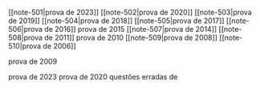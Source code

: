 
[[note-501|prova de 2023]]
[[note-502|prova de 2020]]
[[note-503|prova de 2019]]
[[note-504|prova de 2018]]
[[note-505|prova de 2017]]
[[note-506|prova de 2016]]
prova de 2015
[[note-507|prova de 2014]]
[[note-508|prova de 2011]]
prova de 2010
[[note-509|prova de 2008]]
[[note-510|prova de 2006]]


prova de 2009

prova de 2023
prova de 2020
questões erradas de 
